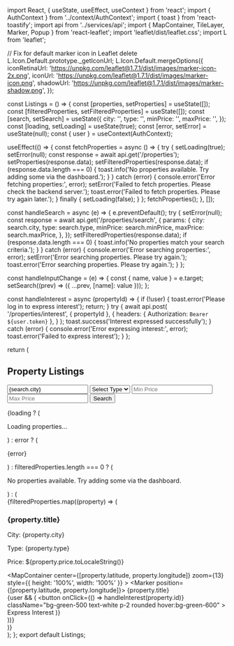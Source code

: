 import React, { useState, useEffect, useContext } from 'react';
import { AuthContext } from '../context/AuthContext';
import { toast } from 'react-toastify';
import api from '../services/api';
import { MapContainer, TileLayer, Marker, Popup } from 'react-leaflet';
import 'leaflet/dist/leaflet.css';
import L from 'leaflet';

// Fix for default marker icon in Leaflet
delete L.Icon.Default.prototype._getIconUrl;
L.Icon.Default.mergeOptions({
  iconRetinaUrl: 'https://unpkg.com/leaflet@1.7.1/dist/images/marker-icon-2x.png',
  iconUrl: 'https://unpkg.com/leaflet@1.7.1/dist/images/marker-icon.png',
  shadowUrl: 'https://unpkg.com/leaflet@1.7.1/dist/images/marker-shadow.png',
});

const Listings = () => {
  const [properties, setProperties] = useState([]);
  const [filteredProperties, setFilteredProperties] = useState([]);
  const [search, setSearch] = useState({
    city: '',
    type: '',
    minPrice: '',
    maxPrice: '',
  });
  const [loading, setLoading] = useState(true);
  const [error, setError] = useState(null);
  const { user } = useContext(AuthContext);

  useEffect(() => {
    const fetchProperties = async () => {
      try {
        setLoading(true);
        setError(null);
        const response = await api.get('/properties');
        setProperties(response.data);
        setFilteredProperties(response.data);
        if (response.data.length === 0) {
          toast.info('No properties available. Try adding some via the dashboard.');
        }
      } catch (error) {
        console.error('Error fetching properties:', error);
        setError('Failed to fetch properties. Please check the backend server.');
        toast.error('Failed to fetch properties. Please try again later.');
      } finally {
        setLoading(false);
      }
    };
    fetchProperties();
  }, []);

  const handleSearch = async (e) => {
    e.preventDefault();
    try {
      setError(null);
      const response = await api.get('/properties/search', {
        params: {
          city: search.city,
          type: search.type,
          minPrice: search.minPrice,
          maxPrice: search.maxPrice,
        },
      });
      setFilteredProperties(response.data);
      if (response.data.length === 0) {
        toast.info('No properties match your search criteria.');
      }
    } catch (error) {
      console.error('Error searching properties:', error);
      setError('Error searching properties. Please try again.');
      toast.error('Error searching properties. Please try again.');
    }
  };

  const handleInputChange = (e) => {
    const { name, value } = e.target;
    setSearch((prev) => ({ ...prev, [name]: value }));
  };

  const handleInterest = async (propertyId) => {
    if (!user) {
      toast.error('Please log in to express interest');
      return;
    }
    try {
      await api.post(
        '/properties/interest',
        { propertyId },
        {
          headers: { Authorization: `Bearer ${user.token}` },
        }
      );
      toast.success('Interest expressed successfully');
    } catch (error) {
      console.error('Error expressing interest:', error);
      toast.error('Failed to express interest');
    }
  };

  return (
    <div className="container mx-auto p-4">
      <h2 className="text-2xl font-bold text-gray-800 dark:text-white mb-4">Property Listings</h2>
      <form onSubmit={handleSearch} className="mb-6 flex flex-wrap gap-4">
        <input
          type="text"
          name="city"
          placeholder="City"
          value={search.city}
          onChange={handleInputChange}
          className="p-2 border rounded dark:bg-gray-700 dark:text-white"
        />
        <select
          name="type"
          value={search.type}
          onChange={handleInputChange}
          className="p-2 border rounded dark:bg-gray-700 dark:text-white"
        >
          <option value="">Select Type</option>
          <option value="rent">Rent</option>
          <option value="sale">Sale</option>
        </select>
        <input
          type="number"
          name="minPrice"
          placeholder="Min Price"
          value={search.minPrice}
          onChange={handleInputChange}
          className="p-2 border rounded dark:bg-gray-700 dark:text-white"
        />
        <input
          type="number"
          name="maxPrice"
          placeholder="Max Price"
          value={search.maxPrice}
          onChange={handleInputChange}
          className="p-2 border rounded dark:bg-gray-700 dark:text-white"
        />
        <button
          type="submit"
          className="bg-blue-500 text-white p-2 rounded hover:bg-blue-600"
        >
          Search
        </button>
      </form>
      {loading ? (
        <p className="text-center text-gray-600 dark:text-gray-400">Loading properties...</p>
      ) : error ? (
        <p className="text-center text-red-600 dark:text-red-400">{error}</p>
      ) : filteredProperties.length === 0 ? (
        <p className="text-center text-gray-600 dark:text-gray-400">
          No properties available. Try adding some via the dashboard.
        </p>
      ) : (
        <div className="grid grid-cols-1 md:grid-cols-2 lg:grid-cols-3 gap-6">
          {filteredProperties.map((property) => (
            <div
              key={property.id}
              className="border rounded-lg p-4 dark:bg-gray-800 dark:text-white"
            >
              <h3 className="text-xl font-semibold">{property.title}</h3>
              <p>City: {property.city}</p>
              <p>Type: {property.type}</p>
              <p>Price: ${property.price.toLocaleString()}</p>
              <div className="h-64 my-4">
                <MapContainer
                  center={[property.latitude, property.longitude]}
                  zoom={13}
                  style={{ height: '100%', width: '100%' }}
                >
                  <TileLayer
                    url="https://{s}.tile.openstreetmap.org/{z}/{x}/{y}.png"
                    attribution='&copy; <a href="https://www.openstreetmap.org/copyright">OpenStreetMap</a> contributors'
                  />
                  <Marker position={[property.latitude, property.longitude]}>
                    <Popup>{property.title}</Popup>
                  </Marker>
                </MapContainer>
              </div>
              {user && (
                <button
                  onClick={() => handleInterest(property.id)}
                  className="bg-green-500 text-white p-2 rounded hover:bg-green-600"
                >
                  Express Interest
                </button>
              )}
            </div>
          ))}
        </div>
      )}
    </div>
  );
};
export default Listings;